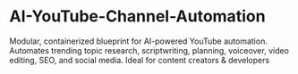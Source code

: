 # AI-YouTube-Channel-Automation
Modular, containerized blueprint for AI-powered YouTube automation. Automates trending topic research, scriptwriting, planning, voiceover, video editing, SEO, and social media. Ideal for content creators &amp; developers

